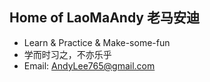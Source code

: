 ## Home of LaoMaAndy 老马安迪

* Learn & Practice & Make-some-fun
* 学而时习之，不亦乐乎
* Email: AndyLee765@gmail.com


